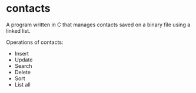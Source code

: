 # contacts
A program written in C that manages contacts saved on a binary file using a linked list.

Operations of contacts:

<ul>
  <li> Insert </li>
  <li> Update </li>
  <li> Search </li>
  <li> Delete </li>
  <li> Sort   </li>
  <li> List all </li>  
</ul>
